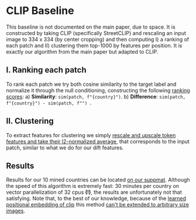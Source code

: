 # CLIP Baseline
This baseline is not documented on the main paper, due to space. It is constructed by taking CLIP (specifically StreetCLIP) and rescaling an input image to 334 x 334 (by center cropping) and then computing I) a ranking of each patch and II) clustering them top-1000 by features per position.
It is exactly our algorithm from the main paper but adapted to CLIP.

## I. Ranking each patch
To rank each patch we try both cosine similarity to the target label and normalize it through the null conditioning, constructing the following [ranking scores](https://github.com/ysig/diff-mining/blob/b5f82056aaa9fce5154fc2f118d9e58cf5e9dbcc/clipmining/ranking.py#L78-L81):
a) **Similarity**: `sim(patch, f"{country}")`.
b) **Difference**: `sim(patch, f"{country}") - sim(patch, f"") `.  

## II. Clustering 
To extract features for clustering we simply [rescale and upscale token features and take their l2-normalized average](https://github.com/ysig/diff-mining/blob/22808cc6f9f1a773fe8c3ef9c27a9d3de2687430/clipmining/ranking.py#L99-L107), that corresponds to the input patch, similar to what we do for our dift features.

## Results
Results for our 10 mined countries can be located [on our suppmat](https://diff-mining.github.io/supmat/clip.html).
Although the speed of this algorithm is extremely fast: 30 minutes per country on vector parallelization of 32 cpus **(!)**, the results are unfortunately not that satisfying.
Note that, to the best of our knowledge, because of the [learned positional embedding of clip](https://github.com/huggingface/transformers/blob/6af0854efa3693e0b38c936707966685ec3d0ae8/src/transformers/models/clip/modeling_clip.py#L185) this method [can't be extended to arbitrary size images](https://discuss.huggingface.co/t/proper-way-to-handle-non-square-images-with-clip/32813).
